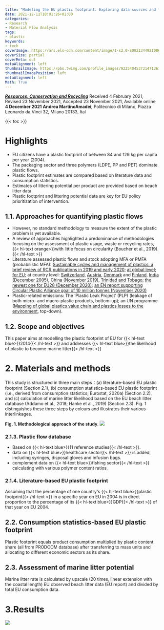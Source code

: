 ```yaml
---
title: "Modeling the EU plastic footprint: Exploring data sources and littering potential"
date: 2021-12-11T10:01:26+01:00
categories:
- Research
- Material Flow Analysis
tags:
- plastic
keywords:
- tech
coverImage: https://ars.els-cdn.com/content/image/1-s2.0-S0921344921006947-ga1_lrg.jpg
coverSize: partial
coverMeta: out
metaAlignment: left
thumbnailImage: https://pbs.twimg.com/profile_images/922540453731471361/iom5zmuY_400x400.jpg
thumbnailImagePosition: left
metaAlignment: left
Math: True
---
```

[***Resources, Conservation and Recycling***](https://www.sciencedirect.com/science/article/pii/S0921344921006947?via%3Dihub)
Received 4 February 2021, Revised 23 November 2021, Accepted 23 November 2021, Available online **4 December 2021**
**Andrea MartinoAmadei**, Politecnico di Milano, Piazza Leonardo da Vinci 32, Milano 20133, Ital
<!--more-->
{{< toc >}}

# Highlights

* EU citizens have a plastic footprint of between 84 and 129 kg per capita per year (2004).
* The packaging sector and three polymers (LDPE, PP and PET) dominate plastic flows.
* Plastic footprint estimates are compared based on literature data and consumption statistics.
* Estimates of littering potential per product are provided based on beach litter data.
* Plastic footprint and littering potential data are key for EU policy prioritization of intervention.

## 1.1. Approaches for quantifying plastic flows
* However, no standard methodology to measure the extent of the plastic problem is yet available.
* A review of approaches highlighted a predominance of methodologies focusing on the assessment of plastic usage, waste or recycling rates, {{< hl-text orange>}}with little focus on circularity (Boucher et al., 2019).{{< /hl-text >}}
* Literature assessed plastic flows and stock adopting MFA or PMFA (probabilistic MFA): [Sustainable cycles and management of plastics: a brief review of RCR publications in 2019 and early 2020](https://www.sciencedirect.com/science/article/pii/S0921344920301439?via%3Dihub); [at global level](https://www.sciencedirect.com/science/article/pii/S0921344919303659?via%3Dihub); [for EU](https://pubs.acs.org/doi/10.1021/acs.est.8b01513); at country level: [Switzerland](https://pubs.acs.org/doi/10.1021/acs.est.9b02900), [Austria](https://www.sciencedirect.com/science/article/pii/S0921344916302956?via%3Dihub[^]:), [Denmark](https://www2.mst.dk/Udgiv/publications/2019/06/978-87-7038-082-9.pdf) and [Finland](http://arvifinalreport.fi/files/Material%20flow%20analysis%20of%20plastic%20for%20Finland%20160117.pdf), [India (December 2005)](https://www.sciencedirect.com/science/article/pii/S0921344905001588?via%3Dihub), [China (November 2019)](https://www.sciencedirect.com/science/article/pii/S0921344919304902?via%3Dihub), [Trinidad and Tobago](https://www.sciencedirect.com/science/article/pii/S0921344919303313?via%3Dihub); [the newest one for EU28 (December 2020)](https://www.sciencedirect.com/science/article/pii/S2666789420300040?via%3Dihub); [an EN report supporting Circular Plastic Alliance goal of 10 million tonnes (November 2020)](https://publications.jrc.ec.europa.eu/repository/handle/JRC122453)
* Plastic-related emissions: The ‘Plastic Leak Project’ (PLP) (leakage of both micro- and macro-plastic products, bottom-up); an UN programme ([Mapping of global plastics value chain and plastics losses to the environment](https://wedocs.unep.org/handle/20.500.11822/26745), top-down).

## 1.2. Scope and objectives

This paper aims at modelling the plastic footprint of EU for {{< hl-text blue>}}2014{{< /hl-text >}} and addresses {{< hl-text blue>}}the likelihood of plastic to become marine litter{{< /hl-text >}}

# 2. Materials and methods

This study is structured in three main steps：(a) literature-based EU plastic footprint (Section 2.1), (b) consumption statistics-based EU plastic footprint (i.e., derived from consumption statistics; Eurostat, 2020a) (Section 2.2), and (c) calculation of marine litter likelihood based on the EU beach litter database (Addamo et al., 2018; Hanke et al., 2019) (Section 2.3). Fig. 1 distinguishes these three steps by colours and illustrates their various interlinkages.

**Fig. 1. Methodological approach of the study.**
![](https://ars.els-cdn.com/content/image/1-s2.0-S0921344921006947-gr1_lrg.jpg)

### 2.1.3. Plastic flow database

* Based on {{< hl-text blue>}}11 reference studies{{< /hl-text >}}.
* data on {{< hl-text blue>}}healthcare sector{{< /hl-text >}} is added, including syringes, disposal gloves and infusion bags.
* complement data on {{< hl-text blue>}}fishing sector{{< /hl-text >}} calculating with various polymer content ratios.

### 2.1.4. Literature-based EU plastic footprint

Assuming that the percentage of one country's {{< hl-text blue>}}plastic footprint{{< /hl-text >}} in a specific year on EU in 2004 is in direct proportion to the percentage of its {{< hl-text blue>}}GDP{{< /hl-text >}} of that year on EU 2004.

## 2.2. Consumption statistics-based EU plastic footprint

Plastic footprint equals product consumption multiplied by plastic content share (all from PRODCOM database) after transferring to mass units and allocating to different economic sectors as its share.

## 2.3. Assessment of marine litter potential

Marine litter rate is calculated by upscale (20 times, linear extension with the coastal length) EU observed beach litter data (EU report) and divided by total EU consumption data.

# 3.Results

![](https://ars.els-cdn.com/content/image/1-s2.0-S0921344921006947-gr2_lrg.jpg)
